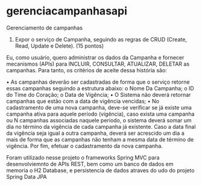 # gerenciacampanhasapi
Gerenciamento de campanhas
1) Expor o serviço de Campanha, seguindo as regras de CRUD (Create, Read, Update e Delete). (15 pontos)

Eu, como usuário, quero administrar os dados da Campanha e fornecer mecanismos (APIs) para INCLUIR, CONSULTAR, ATUALIZAR, DELETAR as 
campanhas. Para tanto, os critérios de aceite dessa história são:

•	As campanhas deverão ser cadastradas de forma que o serviço retorne essas campanhas seguindo a estrutura abaixo:
o	Nome Da Campanha;
o	ID do Time do Coração;
o	Data de Vigência;
•	O Sistema não deverá retornar campanhas que estão com a data de vigência vencidas;
•	No cadastramento de uma nova campanha, deve-se verificar se já existe uma campanha ativa para aquele período (vigência), 
caso exista uma campanha ou N campanhas associadas naquele período, o sistema deverá somar um dia no término da vigência de cada campanha 
já existente. Caso a data final da vigência seja igual a outra campanha, deverá ser acrescido um dia a mais de forma que as campanhas não 
tenham a mesma data de término de vigência. Por fim, efetuar o cadastramento da nova campanha.

Foram utilizado nesse projeto o frameworks Spring MVC para desenvolviemnto de APIs REST, bem como um banco de dados em memoria o H2 Database,
e persistencia de dados atraves do udo do projeto Spring Data JPA

